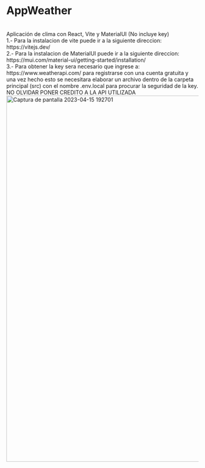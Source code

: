 # AppWeather
<br>
Aplicación de clima con React, Vite y MaterialUI (No incluye key)
<br>
1.- Para la instalacion de vite puede ir a la siguiente direccion: https://vitejs.dev/ 
<br>
2.- Para la instalacion de MaterialUI puede ir a la siguiente direccion: https://mui.com/material-ui/getting-started/installation/
<br>
3.- Para obtener la key sera necesario que ingrese a: https://www.weatherapi.com/ para registrarse con una cuenta gratuita y una vez hecho esto se necesitara 
elaborar un archivo dentro de la carpeta principal (src) con el nombre .env.local para procurar la seguridad de la key. NO OLVIDAR PONER CREDITO A LA API UTILIZADA
<br>

<img width="960" alt="Captura de pantalla 2023-04-15 192701" src="https://user-images.githubusercontent.com/92535893/232261197-21c3bc1f-d8bf-4da0-a7f0-98fd12b4efa1.png">
